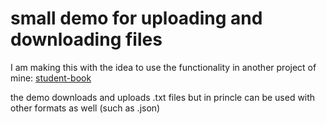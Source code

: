 # small demo for uploading and downloading files

I am making this with the idea to use the functionality in another project of mine:
[student-book](https://github.com/kn-nalbantov/student-book)

the demo downloads and uploads .txt files but in princle can be used with other formats as well (such as .json)